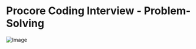 # Procore Coding Interview - Problem-Solving

![Image](https://github.com/user-attachments/assets/8512a0bc-36a8-4ecc-9c89-87a176216bb4)
